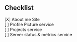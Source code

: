## Checklist
[X] About me Site    
[ ] Profile Picture service  
[ ] Projects service  
[ ] Server status & metrics service  

